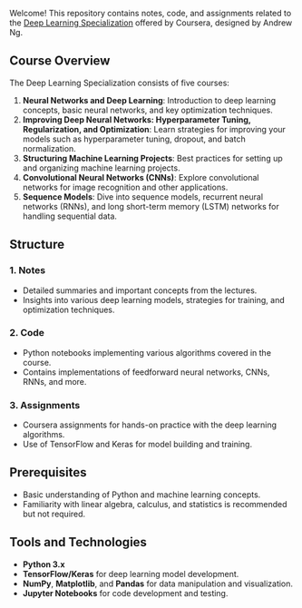 
Welcome! This repository contains notes, code, and assignments related to the [Deep Learning Specialization](https://www.coursera.org/specializations/deep-learning) offered by Coursera, designed by Andrew Ng.

## Course Overview

The Deep Learning Specialization consists of five courses:

1. **Neural Networks and Deep Learning**: Introduction to deep learning concepts, basic neural networks, and key optimization techniques.
2. **Improving Deep Neural Networks: Hyperparameter Tuning, Regularization, and Optimization**: Learn strategies for improving your models such as hyperparameter tuning, dropout, and batch normalization.
3. **Structuring Machine Learning Projects**: Best practices for setting up and organizing machine learning projects.
4. **Convolutional Neural Networks (CNNs)**: Explore convolutional networks for image recognition and other applications.
5. **Sequence Models**: Dive into sequence models, recurrent neural networks (RNNs), and long short-term memory (LSTM) networks for handling sequential data.

## Structure

### 1. **Notes**
   - Detailed summaries and important concepts from the lectures.
   - Insights into various deep learning models, strategies for training, and optimization techniques.

### 2. **Code**
   - Python notebooks implementing various algorithms covered in the course.
   - Contains implementations of feedforward neural networks, CNNs, RNNs, and more.

### 3. **Assignments**
   - Coursera assignments for hands-on practice with the deep learning algorithms.
   - Use of TensorFlow and Keras for model building and training.

## Prerequisites

- Basic understanding of Python and machine learning concepts.
- Familiarity with linear algebra, calculus, and statistics is recommended but not required.

## Tools and Technologies

- **Python 3.x**
- **TensorFlow/Keras** for deep learning model development.
- **NumPy**, **Matplotlib**, and **Pandas** for data manipulation and visualization.
- **Jupyter Notebooks** for code development and testing.
